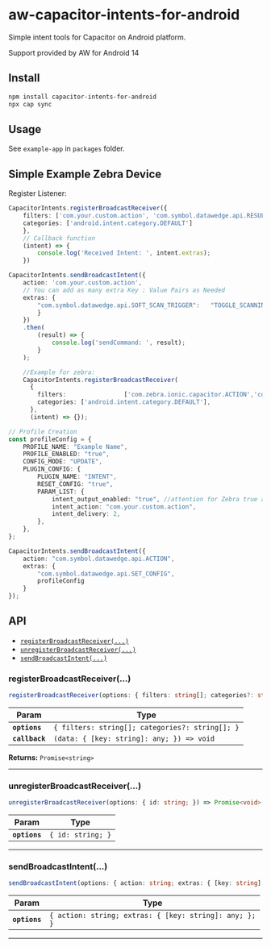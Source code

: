 # aw-capacitor-intents-for-android 

Simple intent tools for Capacitor on Android platform.

Support provided by AW for Android 14

## Install

```bash
npm install capacitor-intents-for-android
npx cap sync
```

## Usage

See `example-app` in `packages` folder.

## Simple Example Zebra Device
Register Listener:
```Typescript
CapacitorIntents.registerBroadcastReceiver({
    filters: ['com.your.custom.action', 'com.symbol.datawedge.api.RESULT_ACTION'],
    categories: ['android.intent.category.DEFAULT']
    },
    // Callback function
    (intent) => {
        console.log('Received Intent: ', intent.extras);
    })

CapacitorIntents.sendBroadcastIntent({ 
    action: 'com.your.custom.action', 
    // You can add as many extra Key : Value Pairs as Needed
    extras: {
        "com.symbol.datawedge.api.SOFT_SCAN_TRIGGER":   "TOGGLE_SCANNING"
        }
    })
    .then(
        (result) => {
            console.log('sendCommand: ', result);
        }
    );

    //Example for zebra:
    CapacitorIntents.registerBroadcastReceiver(
      {
        filters:                ['com.zebra.ionic.capacitor.ACTION','com.symbol.datawedge.api.RESULT_ACTION'],
        categories: ['android.intent.category.DEFAULT'],
      },
      (intent) => {});

// Profile Creation 
const profileConfig = {
    PROFILE_NAME: "Example Name",
    PROFILE_ENABLED: "true",
    CONFIG_MODE: "UPDATE",
    PLUGIN_CONFIG: {
        PLUGIN_NAME: "INTENT",
        RESET_CONFIG: "true",
        PARAM_LIST: {
            intent_output_enabled: "true", //attention for Zebra true and false are string type
            intent_action: "com.your.custom.action",
            intent_delivery: 2,
        },
    },
};

CapacitorIntents.sendBroadcastIntent({ 
    action: "com.symbol.datawedge.api.ACTION",
    extras: {
        "com.symbol.datawedge.api.SET_CONFIG", 
        profileConfig
    }
});

```

## API

<docgen-index>

* [`registerBroadcastReceiver(...)`](#registerbroadcastreceiver)
* [`unregisterBroadcastReceiver(...)`](#unregisterbroadcastreceiver)
* [`sendBroadcastIntent(...)`](#sendbroadcastintent)

</docgen-index>

<docgen-api>
<!--Update the source file JSDoc comments and rerun docgen to update the docs below-->

### registerBroadcastReceiver(...)

```typescript
registerBroadcastReceiver(options: { filters: string[]; categories?: string[]; }, callback: (data: { [key: string]: any; }) => void) => Promise<string>
```

| Param          | Type                                                       |
| -------------- | ---------------------------------------------------------- |
| **`options`**  | <code>{ filters: string[]; categories?: string[]; }</code> |
| **`callback`** | <code>(data: { [key: string]: any; }) =&gt; void</code>    |

**Returns:** <code>Promise&lt;string&gt;</code>

--------------------


### unregisterBroadcastReceiver(...)

```typescript
unregisterBroadcastReceiver(options: { id: string; }) => Promise<void>
```

| Param         | Type                         |
| ------------- | ---------------------------- |
| **`options`** | <code>{ id: string; }</code> |

--------------------


### sendBroadcastIntent(...)

```typescript
sendBroadcastIntent(options: { action: string; extras: { [key: string]: any; }; }) => Promise<void>
```

| Param         | Type                                                              |
| ------------- | ----------------------------------------------------------------- |
| **`options`** | <code>{ action: string; extras: { [key: string]: any; }; }</code> |

--------------------

</docgen-api>
